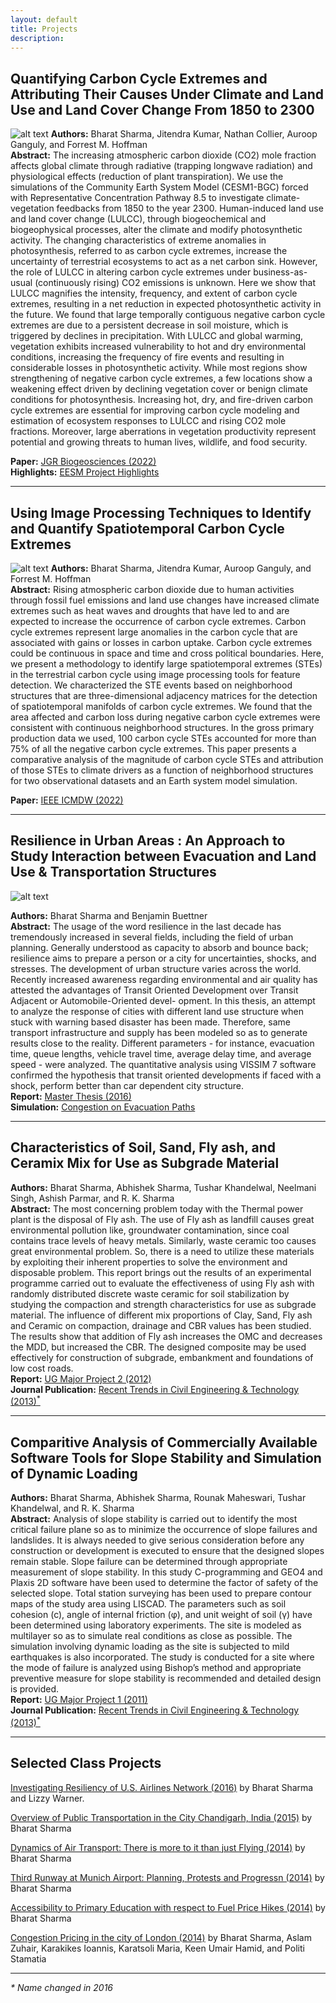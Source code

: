```yaml
---
layout: default
title: Projects 
description: 
---
```

## Quantifying Carbon Cycle Extremes and Attributing Their Causes Under Climate and Land Use and Land Cover Change From 1850 to 2300

![alt text](assets/images/Threshold_GPPExt_1850-2300.png "Increasing Threshold of GPP Extremes due to Climate and Land Use and Land Cover Changes")
**Authors:** Bharat Sharma, Jitendra Kumar, Nathan Collier, Auroop Ganguly, and Forrest M. Hoffman  <br>
**Abstract:** The increasing atmospheric carbon dioxide (CO2) mole fraction affects global climate through radiative (trapping longwave radiation) and physiological effects (reduction of plant transpiration). We use the simulations of the Community Earth System Model (CESM1-BGC) forced with Representative Concentration Pathway 8.5 to investigate climate-vegetation feedbacks from 1850 to the year 2300. Human-induced land use and land cover change (LULCC), through biogeochemical and biogeophysical processes, alter the climate and modify photosynthetic activity. The changing characteristics of extreme anomalies in photosynthesis, referred to as carbon cycle extremes, increase the uncertainty of terrestrial ecosystems to act as a net carbon sink. However, the role of LULCC in altering carbon cycle extremes under business-as-usual (continuously rising) CO2 emissions is unknown. Here we show that LULCC magnifies the intensity, frequency, and extent of carbon cycle extremes, resulting in a net reduction in expected photosynthetic activity in the future. We found that large temporally contiguous negative carbon cycle extremes are due to a persistent decrease in soil moisture, which is triggered by declines in precipitation. With LULCC and global warming, vegetation exhibits increased vulnerability to hot and dry environmental conditions, increasing the frequency of fire events and resulting in considerable losses in photosynthetic activity. While most regions show strengthening of negative carbon cycle extremes, a few locations show a weakening effect driven by declining vegetation cover or benign climate conditions for photosynthesis. Increasing hot, dry, and fire-driven carbon cycle extremes are essential for improving carbon cycle modeling and estimation of ecosystem responses to LULCC and rising CO2 mole fractions. Moreover, large aberrations in vegetation productivity represent potential and growing threats to human lives, wildlife, and food security. <br>

**Paper:** [JGR Biogeosciences (2022)](https://doi.org/10.1029/2021JG006738) <br>
**Highlights:** [EESM Project Highlights](https://climatemodeling.science.energy.gov/research-highlights/land-use-change-intensifies-negative-carbon-cycle-extremes) <br>

<hr>

## Using Image Processing Techniques to Identify and Quantify Spatiotemporal Carbon Cycle Extremes

![alt text](assets/images/PaperSTE.png "cumulative loss of carbon uptake during negative carbon cycle SpatioTemporal Extremes")
**Authors:** Bharat Sharma, Jitendra Kumar, Auroop Ganguly, and Forrest M. Hoffman  <br>
**Abstract:** Rising atmospheric carbon dioxide due to human activities through fossil fuel emissions and land use changes have increased climate extremes such as heat waves and droughts that have led to and are expected to increase the occurrence of carbon cycle extremes. Carbon cycle extremes represent large anomalies in the carbon cycle that are associated with gains or losses in carbon uptake. Carbon cycle extremes could be continuous in space and time and cross political boundaries. Here, we present a methodology to identify large spatiotemporal extremes (STEs) in the terrestrial carbon cycle using image processing tools for feature detection. We characterized the STE events based on neighborhood structures that are three-dimensional adjacency matrices for the detection of spatiotemporal manifolds of carbon cycle extremes. We found that the area affected and carbon loss during negative carbon cycle extremes were consistent with continuous neighborhood structures. In the gross primary production data we used, 100 carbon cycle STEs accounted for more than 75% of all the negative carbon cycle extremes. This paper presents a comparative analysis of the magnitude of carbon cycle STEs and attribution of those STEs to climate drivers as a function of neighborhood structures for two observational datasets and an Earth system model simulation. <br>

**Paper:** [IEEE ICMDW (2022)](https://doi.org/10.1109/ICDMW58026.2022.00148) <br>

<hr>

## Resilience in Urban Areas : An Approach to Study Interaction between Evacuation and Land Use & Transportation Structures

![alt text](assets/images/Vissimlouisiana.jpg "VISSIM Model NOLA")

**Authors:** Bharat Sharma and Benjamin Buettner <br>
**Abstract:** The usage of the word resilience in the last decade has tremendously increased in several fields, including the field of urban planning. Generally understood as capacity to absorb and bounce back; resilience aims to prepare a person or a city for uncertainties, shocks, and stresses.
The development of urban structure varies across the world. Recently increased awareness regarding environmental and air quality has attested the advantages of Transit Oriented Development over Transit Adjacent or Automobile-Oriented devel- opment.
In this thesis, an attempt to analyze the response of cities with different land use structure when stuck with warning based disaster has been made. Therefore, same transport infrastructure and supply has been modeled so as to generate results close to the reality. Different parameters - for instance, evacuation time, queue lengths, vehicle travel time, average delay time, and average speed - were analyzed.
The quantitative analysis using VISSIM 7 software confirmed the hypothesis that transit oriented developments if faced with a shock, perform better than car dependent city structure. <br>
**Report:** [Master Thesis (2016)](./papers/Sharma_masterthesis_TUM_2016.pdf) <br>
**Simulation:** [Congestion on Evacuation Paths](https://drive.google.com/file/d/1RmKv6HtWiJtIxZzoLH1_aY79XTkZlVrm/view?usp=sharing)

<hr>

## Characteristics of Soil, Sand, Fly ash, and Ceramix Mix for Use as Subgrade Material

**Authors:** Bharat Sharma, Abhishek Sharma, Tushar Khandelwal, Neelmani Singh, Ashish Parmar, and R. K. Sharma <br>
**Abstract:** The most concerning problem today with the Thermal power plant is the disposal of Fly ash. The use of Fly ash as landfill causes great environmental pollution like, groundwater contamination, since coal contains trace levels of heavy metals. Similarly, waste ceramic too causes great environmental problem. So, there is a need to utilize these materials by exploiting their inherent properties to solve the environment and disposable problem. This report brings out the results of an experimental programme carried out to evaluate the effectiveness of using Fly ash with randomly distributed discrete waste ceramic for soil stabilization by studying the compaction and strength characteristics for use as subgrade material. The influence of different mix proportions of Clay, Sand, Fly ash and Ceramic on compaction, drainage and CBR values has been studied. The results show that addition of Fly ash increases the OMC and decreases the MDD, but increased the CBR. The designed composite may be used effectively for construction of subgrade, embankment and foundations of low cost roads.<br>
**Report:** [UG Major Project 2 (2012)](./papers/UG_Major_2.pdf) <br>
**Journal Publication:** [Recent Trends in Civil Engineering & Technology (2013)<sup>*</sup>](./papers/Characteristic_paper_UG.pdf) <br>

<hr>

## Comparitive Analysis of Commercially Available Software Tools for Slope Stability and Simulation of Dynamic Loading

**Authors:** Bharat Sharma, Abhishek Sharma, Rounak Maheswari, Tushar Khandelwal, and R. K. Sharma <br>
**Abstract:** Analysis of slope stability is carried out to identify the most critical failure plane so as to minimize the occurrence of slope failures and landslides. It is always needed to give serious consideration before any construction or development is executed to ensure that the designed slopes remain stable. Slope failure can be determined through appropriate measurement of slope stability. In this study C-programming and GEO4 and Plaxis 2D software have been used to determine the factor of safety of the selected slope. Total station surveying has been used to prepare contour maps of the study area using LISCAD. The parameters such as soil cohesion (c), angle of internal friction (φ), and unit weight of soil (γ) have been determined using laboratory experiments. The site is modeled as multilayer so as to simulate real conditions as close as possible. The simulation involving dynamic loading as the site is subjected to mild earthquakes is also incorporated. The study is conducted for a site where the mode of failure is analyzed using Bishop’s method and appropriate preventive measure for slope stability is recommended and detailed design is provided.<br>
**Report:** [UG Major Project 1 (2011)](./papers/UG_Major_1.pdf) <br>
**Journal Publication:** [Recent Trends in Civil Engineering & Technology (2013)<sup>*</sup>](./papers/Comparative_paper_UG.pdf) <br>


<hr>

## Selected Class Projects
[Investigating Resiliency of U.S. Airlines Network (2016)](./presentations/Sharma_Warner_CNFinalPresentation.pdf) by Bharat Sharma and Lizzy Warner.  <br>

[Overview of Public Transportation in the City Chandigarh, India (2015)](./presentations/Local_Public_Transportation_Chandigarh.pdf) by Bharat Sharma <br>

[Dynamics of Air Transport:  There is more to it than just Flying (2014)](./presentations/Dynamics_of_Air_Transport.pdf) by Bharat Sharma <br>

[Third Runway at Munich Airport: Planning, Protests and Progressn (2014)](./presentations/Runway_Three_Munich.pdf) by Bharat Sharma <br>

[Accessibility to Primary Education with respect to Fuel Price Hikes (2014)](./presentations/Sharma_Accessibility.jpg) by Bharat Sharma <br>

[Congestion Pricing in the city of London (2014)](./presentations/Congestion_Prising_Case_Study_London.pdf) by Bharat Sharma, Aslam Zuhair, Karakikes Ioannis, Karatsoli Maria, Keen Umair Hamid, and Politi Stamatia <br>
  

<hr>

_* Name changed in 2016_

<!---
## Spectral Synthesis for Geostationary Satellite-to-Satellite Translation

![alt text](assets/images/image-to-image-sensors.png "Logo Title Text 1")

**Authors:** Thomas Vandal, Daniel McDuff, Weile Wang, Kate Duffy, Andrew Michaelis, and Rama Nemani <br>
**Abstract:** Earth-observing satellites carrying multispectral sensors are widely used to monitor the physical and biological states of the atmosphere, land, and oceans. These satellites have different vantage points above the Earth and different spectral imaging bands resulting in inconsistent imagery from one to another. This presents challenges in building downstream applications. What if we could generate synthetic bands for existing satellites from the union of all domains? We tackle the problem of generating synthetic spectral imagery for multispectral sensors as an unsupervised image-to-image translation problem modeled with a variational autoencoder (VAE) and generative adversarial network (GAN) architecture. Our approach introduces a novel shared spectral reconstruction loss to constrain the high-dimensional feature space of multispectral images. Simulated experiments performed by dropping one or more spectral bands show that cross-domain reconstruction outperforms measurements obtained from a second vantage point. Our proposed approach enables the synchronization of multispectral data and provides a basis for more homogeneous remote sensing datasets. <br>
**Journal Publication:** [IEEE Transactions on Geoscience and Remote Sensing (TGRS)](https://ieeexplore.ieee.org/document/9462910) <br>
**Code:** [https://github.com/tjvandal/unsupervised-spectral-synthesis](https://github.com/tjvandal/unsupervised-spectral-synthesis)

<hr>

## Temporal Interpolation of Geostationary Satellite Imagery With Optical Flow
 
<center><iframe width="560" height="315" src="https://www.youtube.com/embed/NeMXPQw3CJU?controls=0" frameborder="0" allow="accelerometer; autoplay; encrypted-media; gyroscope;" allowfullscreen></iframe></center> <br>
**DeepSpatial 2020 Best Spotlight Presentation** <br>
**Authors:** Thomas Vandal & Rama Nemani <br>
**Abstract:** Applications of satellite data in areas such as weather tracking and modeling, ecosystem monitoring, wildfire detection, and landcover change are heavily dependent on the trade-offs related to the spatial, spectral and temporal resolutions of the observations. For instance, geostationary weather tracking satellites are designed to take hemispherical snapshots many times throughout the day but sensor hardware limits data collection. In this work we tackle this limitation by developing a method for temporal upsampling of multi-spectral satellite imagery using optical flow video interpolation deep convolutional neural networks. The presented model, extends Super SloMo (SSM) from single optical flow estimates to multichannel where flows are computed per wavelength band. We apply this technique on up to 8 multispectral bands of GOES-R/Advanced Baseline Imager mesoscale dataset to temporally enhance full disk hemispheric snapshots from 15 minutes to 1 minute. Through extensive experimentation with a multi-terabyte dataset, we show SSM greatly outperforms the linear interpolation baseline and that multichannel optical flows improves performance on GOES/ABI. Furthermore, we discuss challenges and open questions related to temporal interpolation of multispectral geostationary satellite imagery. <br>
**Journal Publication:** [IEEE Transactions in Neural Networks and Learning Systems (TNNLS))](https://ieeexplore.ieee.org/document/9511282) (2021). <br>
**Workshop Publication:** [1st ACM SIGKDD Workshop on Deep Learning for Spatiotemporal Data, Applications, and Systems](http://mason.gmu.edu/~lzhao9/venues/DeepSpatial2020/), (2020).
**Code:** [https://github.com/tjvandal/geostationary-superslomo](https://github.com/tjvandal/geostationary-superslomo)

<hr>

## Quantifying Uncertainty in Discrete-Continuous and Skewed Data with Bayesian Deep Learning 

![alt text](assets/images/kdd2018-uq-intervals.png "Logo Title Text 1")

**KDD 2018 - Research Track** <br>
**Authors:** Thomas Vandal, Evan Kodra, Sangram Ganguly, Jennifer Dy, Rama Nemani, & Auroop Ganguly <br>
**Abstract:** Deep Learning (DL) methods have been transforming computer vision with innovative adaptations to other domains including climate change. For DL to pervade Science and Engineering (S&EE) applications where risk management is a core component, well-characterized uncertainty estimates must accompany predictions. However, S&E observations and model-simulations often follow heavily skewed distributions and are not well modeled with DL approaches, since they usually optimize a Gaussian, or Euclidean, likelihood loss. Recent developments in Bayesian Deep Learning (BDL), which attempts to capture uncertainties from noisy observations, aleatoric, and from unknown model parameters, epistemic, provide us a foundation. Here we present a discrete-continuous BDL model with Gaussian and lognormal likelihoods for uncertainty quantification (UQ). We demonstrate the approach by developing UQ estimates on “DeepSD’‘, a super-resolution based DL model for Statistical Downscaling (SD) in climate applied to precipitation, which follows an extremely skewed distribution. We find that the discrete-continuous models outperform a basic Gaussian distribution in terms of predictive accuracy and uncertainty calibration. Furthermore, we find that the lognormal distribution, which can handle skewed distributions, produces quality uncertainty estimates at the extremes. Such results may be important across S&E, as well as other domains such as finance and economics, where extremes are often of significant interest. Furthermore, to our knowledge, this is the first UQ model in SD where both aleatoric and epistemic uncertainties are characterized. <br>
**Conference Publication:** [24rd ACM SIGKDD Conference on Knowledge Discovery and Data Mining](https://www.kdd.org/kdd2018/accepted-papers/view/quantifying-uncertainty-in-discrete-continuous-and-skewed-data-with-bayesia) <br>
**Code:** [https://github.com/tjvandal/discrete-continuous-bdl](https://github.com/tjvandal/discrete-continuous-bdl)

<hr>

## DeepSD: Generating high resolution climate change projections through single image super-Resolution <br>

![test image size](assets/images/deepsd-network.png){:width="72%"}
![test image size](assets/images/deepsd-lr-hr.png){:width="26%"}

**KDD 2017 - Applied Data Science Track - Runner-up BEST PAPER** <br>
**Authors:** Thomas Vandal, Evan Kodra, Sangram Ganguly, Andy Michaelis, Rama Nemani, and Auroop Ganguly <br>
**Abstract:** The impacts of climate change are felt by most critical systems, such as infrastructure, ecological systems, and power-plants. However, contemporary Earth System Models (ESM) are run at spatial resolutions too coarse for assessing effects this localized. Local scale projections can be obtained using statistical downscaling, a technique which uses historical climate observations to learn a low-resolution to high-resolution mapping. Depending on statistical modeling choices, downscaled projections have been shown to vary significantly terms of accuracy and reliability. The spatio-temporal nature of the climate system motivates the adaptation of super-resolution image processing techniques to statistical downscaling. In our work, we present DeepSD, a generalized stacked super resolution convolutional neural network (SRCNN) framework for statistical downscaling of climate variables. DeepSD augments SRCNN with multi-scale input channels to maximize predictability in statistical downscaling. We provide a comparison with Bias Correction Spatial Disaggregation as well as three Automated-Statistical Downscaling approaches in downscaling daily precipitation from 1 degree (~100km) to 1/8 degrees (~12.5km) over the Continental United States. Furthermore, a framework using the NASA Earth Exchange (NEX) platform is discussed for downscaling more than 20 ESM models with multiple emission scenarios.<br>
**Conference Publication:** [23rd ACM SIGKDD Conference on Knowledge Discovery and Data Mining](https://www.kdd.org/kdd2017/papers/view/deepsd-generating-high-resolution-climate-change-projections-through-single)<br>
**Code:** [https://github.com/tjvandal/deepsd](https://github.com/tjvandal/deepsd)

-->